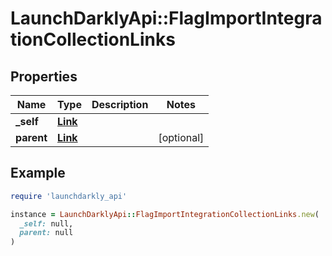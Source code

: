 # LaunchDarklyApi::FlagImportIntegrationCollectionLinks

## Properties

| Name | Type | Description | Notes |
| ---- | ---- | ----------- | ----- |
| **_self** | [**Link**](Link.md) |  |  |
| **parent** | [**Link**](Link.md) |  | [optional] |

## Example

```ruby
require 'launchdarkly_api'

instance = LaunchDarklyApi::FlagImportIntegrationCollectionLinks.new(
  _self: null,
  parent: null
)
```


